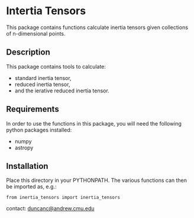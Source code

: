 # Intertia Tensors

This package contains functions calculate inertia tensors given collections of n-dimensional points.


## Description

This package contains tools to calculate:

* standard inertia tensor,
* reduced inertia tensor,
* and the ierative reduced inertia tensor.


## Requirements

In order to use the functions in this package, you will need the following python packages installed:

* numpy
* astropy


## Installation

Place this directory in your PYTHONPATH.  The various functions can then be imported as, e.g.:  

```
from inertia_tensors import inertia_tensors
```  


contact:
duncanc@andrew.cmu.edu